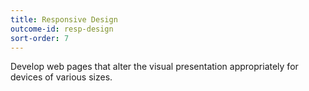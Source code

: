 ```yaml
---
title: Responsive Design
outcome-id: resp-design
sort-order: 7
---
```

Develop web pages that alter the visual presentation appropriately for devices of various sizes.
